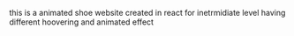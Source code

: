 this is a animated shoe website created in react for inetrmidiate level having different hoovering and animated effect
